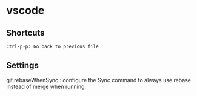 # vscode

## Shortcuts

```txt
Ctrl-p-p: Go back to previous file
```

## Settings

git.rebaseWhenSync : configure the Sync command to always use rebase instead of merge when running.
